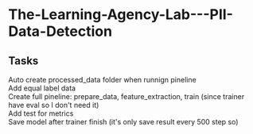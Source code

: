 # The-Learning-Agency-Lab---PII-Data-Detection




## Tasks
Auto create processed_data folder when runnign pineline </br>
Add equal label data </br>
Create full pineline: prepare_data, feature_extraction, train (since trainer have eval so I don't need it) </br>
Add test for metrics </br>
Save model after trainer finish (it's only save result every 500 step so) </br>